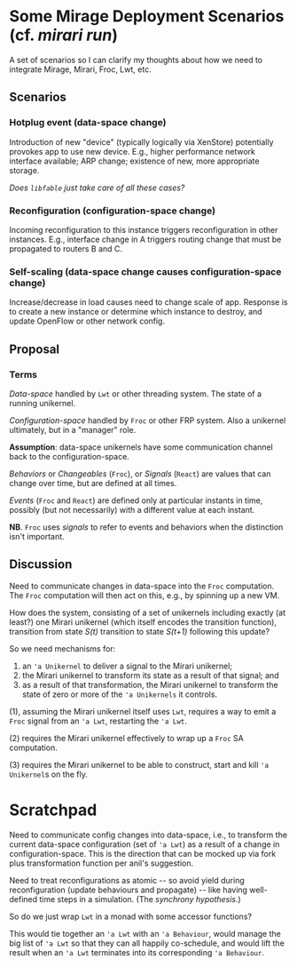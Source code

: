 # Some Mirage Deployment Scenarios (cf. _mirari run_)

A set of scenarios so I can clarify my thoughts about how we need to integrate Mirage, Mirari, Froc, Lwt, etc.

## Scenarios

### Hotplug event (data-space change)

Introduction of new "device" (typically logically via XenStore) potentially provokes app to use new device. E.g., higher performance network interface available; ARP change; existence of new, more appropriate storage.

_Does `libfable` just take care of all these cases?_

### Reconfiguration (configuration-space change)

Incoming reconfiguration to this instance triggers reconfiguration in other instances. E.g., interface change in A triggers routing change that must be propagated to routers B and C.

### Self-scaling (data-space change causes configuration-space change)

Increase/decrease in load causes need to change scale of app. 
Response is to create a new instance or determine which instance to destroy, and update OpenFlow or other network config.

## Proposal

### Terms

_Data-space_ handled by `Lwt` or other threading system. The state of a running unikernel.

_Configuration-space_ handled by `Froc` or other FRP system. Also a unikernel ultimately, but in a "manager" role.

__Assumption__: data-space unikernels have some communication channel back to the configuration-space.

_Behaviors_ or _Changeables_ (`Froc`), or _Signals_ (`React`)  are values that can change over time, but are defined at all times.

_Events_ (`Froc` and `React`) are defined only at particular instants in time, possibly (but not necessarily) with a different value at each instant. 

__NB__. `Froc` uses _signals_ to refer to events and behaviors when the distinction isn't important.

## Discussion

Need to communicate changes in data-space into the `Froc` computation. The `Froc` computation will then act on this, e.g., by spinning up a new VM.

How does the system, consisting of a set of unikernels including exactly (at least?) one Mirari unikernel (which itself encodes the transition function), transition from state _S(t)_ transition to state _S(t+1)_ following this update?

So we need mechanisms for:

1. an `'a Unikernel` to deliver a signal to the Mirari unikernel;
2. the Mirari unikernel to transform its state as a result of that signal; and
3. as a result of that transformation, the Mirari unikernel to transform the state of zero or more of the `'a Unikernels` it controls.

(1), assuming the Mirari unikernel itself uses `Lwt`, requires a way to emit a `Froc` signal from an `'a Lwt`, restarting the `'a Lwt`.

(2) requires the Mirari unikernel effectively to wrap up a `Froc` SA computation.

(3) requires the Mirari unikernel  to be able to construct, start and kill `'a Unikernel`s on the fly.


# Scratchpad

Need to communicate config changes into data-space, i.e., to transform the current data-space configuration (set of `'a Lwt`) as a result of a change in configuration-space. This is the direction that can be mocked up via fork plus transformation function per anil's suggestion.

Need to treat reconfigurations as atomic -- so avoid yield during reconfiguration (update behaviours and propagate) -- like having well-defined time steps in a simulation. (The _synchrony hypothesis_.)

So do we just wrap `Lwt` in a monad with some accessor functions?

This would tie together an `'a Lwt` with an `'a Behaviour`, would manage the big list of `'a Lwt` so that they can all happily co-schedule, and would lift the result when an `'a Lwt` terminates into its corresponding `'a Behaviour`.
